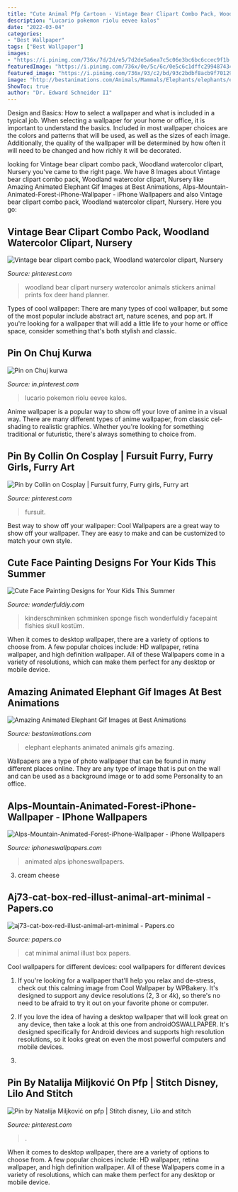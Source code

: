 ```yaml
---
title: "Cute Animal Pfp Cartoon - Vintage Bear Clipart Combo Pack, Woodland Watercolor Clipart, Nursery"
description: "Lucario pokemon riolu eevee kalos"
date: "2022-03-04"
categories:
- "Best Wallpaper"
tags: ["Best Wallpaper"]
images:
- "https://i.pinimg.com/736x/7d/2d/e5/7d2de5a6ea7c5c06e3bc6bc6ccec9f1b.jpg"
featuredImage: "https://i.pinimg.com/736x/0e/5c/6c/0e5c6c1dffc299487434d5de7e5cc1e0.jpg"
featured_image: "https://i.pinimg.com/736x/93/c2/bd/93c2bdbf8acb9f701297f4faa6c15199.jpg"
image: "http://bestanimations.com/Animals/Mammals/Elephants/elephants/elephant-animated-gif-1.gif"
ShowToc: true
author: "Dr. Edward Schneider II"
---
```



Design and Basics: How to select a wallpaper and what is included in a typical job.
When selecting a wallpaper for your home or office, it is important to understand the basics. Included in most wallpaper choices are the colors and patterns that will be used, as well as the sizes of each image. Additionally, the quality of the wallpaper will be determined by how often it will need to be changed and how richly it will be decorated.

	

		
looking for Vintage bear clipart combo pack, Woodland watercolor clipart, Nursery you've came to the right page. We have 8 Images about Vintage bear clipart combo pack, Woodland watercolor clipart, Nursery like Amazing Animated Elephant Gif Images at Best Animations, Alps-Mountain-Animated-Forest-iPhone-Wallpaper - iPhone Wallpapers and also Vintage bear clipart combo pack, Woodland watercolor clipart, Nursery. Here you go:
		
    
## Vintage Bear Clipart Combo Pack, Woodland Watercolor Clipart, Nursery

<img loading=lazy src="https://i.pinimg.com/736x/e3/2b/fb/e32bfb67b4f24766cb2c6367022f6a52.jpg" onerror="this.onerror=null;this.src='https://tse1.mm.bing.net/th?id=OIP.Dzkos-gBlxyIqdi4CwHU4wHaOu&amp;pid=15.1';" alt="Vintage bear clipart combo pack, Woodland watercolor clipart, Nursery">

_Source: pinterest.com_

>woodland bear clipart nursery watercolor animals stickers animal prints fox deer hand planner. 

	

Types of cool wallpaper:
There are many types of cool wallpaper, but some of the most popular include abstract art, nature scenes, and pop art. If you're looking for a wallpaper that will add a little life to your home or office space, consider something that's both stylish and classic.

    
## Pin On Chuj Kurwa

<img loading=lazy src="https://i.pinimg.com/736x/0e/5c/6c/0e5c6c1dffc299487434d5de7e5cc1e0.jpg" onerror="this.onerror=null;this.src='https://tse4.mm.bing.net/th?id=OIP.8eFhr8uW94tVr88vhdZNQwHaLA&amp;pid=15.1';" alt="Pin on Chuj kurwa">

_Source: in.pinterest.com_

>lucario pokemon riolu eevee kalos. 

	

Anime wallpaper is a popular way to show off your love of anime in a visual way. There are many different types of anime wallpaper, from classic cel-shading to realistic graphics. Whether you're looking for something traditional or futuristic, there's always something to choice from.

    
## Pin By Collin On Cosplay | Fursuit Furry, Furry Girls, Furry Art

<img loading=lazy src="https://i.pinimg.com/736x/7d/2d/e5/7d2de5a6ea7c5c06e3bc6bc6ccec9f1b.jpg" onerror="this.onerror=null;this.src='https://tse4.mm.bing.net/th?id=OIP.VZYn7Io4o0anu5pFCrafvQHaNK&amp;pid=15.1';" alt="Pin by Collin on Cosplay | Fursuit furry, Furry girls, Furry art">

_Source: pinterest.com_

>fursuit. 

	

Best way to show off your wallpaper:
Cool Wallpapers are a great way to show off your wallpaper. They are easy to make and can be customized to match your own style.

    
## Cute Face Painting Designs For Your Kids This Summer

<img loading=lazy src="https://cdn.wonderfuldiy.com/wp-content/uploads/2016/06/Little-fishies.jpg" onerror="this.onerror=null;this.src='https://tse1.mm.bing.net/th?id=OIP.NKrrbcZalw4M5gUTXnUmMgHaJ4&amp;pid=15.1';" alt="Cute Face Painting Designs for Your Kids This Summer">

_Source: wonderfuldiy.com_

>kinderschminken schminken sponge fisch wonderfuldiy facepaint fishies skull kostüm. 

	

When it comes to desktop wallpaper, there are a variety of options to choose from. A few popular choices include: HD wallpaper, retina wallpaper, and high definition wallpaper. All of these Wallpapers come in a variety of resolutions, which can make them perfect for any desktop or mobile device. 

    
## Amazing Animated Elephant Gif Images At Best Animations

<img loading=lazy src="http://bestanimations.com/Animals/Mammals/Elephants/elephants/elephant-animated-gif-1.gif" onerror="this.onerror=null;this.src='https://tse4.mm.bing.net/th?id=OIP.slzau2WQGWw-NvT6MNkhkwAAAA&amp;pid=15.1';" alt="Amazing Animated Elephant Gif Images at Best Animations">

_Source: bestanimations.com_

>elephant elephants animated animals gifs amazing. 

	



Wallpapers are a type of photo wallpaper that can be found in many different places online. They are any type of image that is put on the wall and can be used as a background image or to add some Personality to an office.

    
## Alps-Mountain-Animated-Forest-iPhone-Wallpaper - IPhone Wallpapers

<img loading=lazy src="https://iphoneswallpapers.com/wp-content/uploads/2017/09/Alps-Mountain-Animated-Forest-iPhone-Wallpaper-iphoneswallpapers_com.jpg" onerror="this.onerror=null;this.src='https://tse2.mm.bing.net/th?id=OIP.zt2IUz__x3e-EVEkukuBwgHaNK&amp;pid=15.1';" alt="Alps-Mountain-Animated-Forest-iPhone-Wallpaper - iPhone Wallpapers">

_Source: iphoneswallpapers.com_

>animated alps iphoneswallpapers. 

	

3. cream cheese 

    
## Aj73-cat-box-red-illust-animal-art-minimal - Papers.co

<img loading=lazy src="http://papers.co/wallpaper/papers.co-aj73-cat-box-red-illust-animal-art-minimal-29-wallpaper.jpg" onerror="this.onerror=null;this.src='https://tse1.mm.bing.net/th?id=OIP.vORXsxddpz1APOWa0qsh7wHaEK&amp;pid=15.1';" alt="aj73-cat-box-red-illust-animal-art-minimal - Papers.co">

_Source: papers.co_

>cat minimal animal illust box papers. 

	

Cool wallpapers for different devices:
cool wallpapers for different devices 

1. If you're looking for a wallpaper that'll help you relax and de-stress, check out this calming image from Cool Wallpaper by WPBakery. It's designed to support any device resolutions (2, 3 or 4k), so there's no need to be afraid to try it out on your favorite phone or computer.

2. If you love the idea of having a desktop wallpaper that will look great on any device, then take a look at this one from androidOSWALLPAPER. It's designed specifically for Android devices and supports high resolution resolutions, so it looks great on even the most powerful computers and mobile devices.

3.

    
## Pin By Natalija Miljković On Pfp | Stitch Disney, Lilo And Stitch

<img loading=lazy src="https://i.pinimg.com/736x/93/c2/bd/93c2bdbf8acb9f701297f4faa6c15199.jpg" onerror="this.onerror=null;this.src='https://tse3.mm.bing.net/th?id=OIP.QnFhJSAHI1BmUCnI9NEg_gHaNJ&amp;pid=15.1';" alt="Pin by Natalija Miljković on pfp | Stitch disney, Lilo and stitch">

_Source: pinterest.com_

>. 

	

When it comes to desktop wallpaper, there are a variety of options to choose from. A few popular choices include: HD wallpaper, retina wallpaper, and high definition wallpaper. All of these Wallpapers come in a variety of resolutions, which can make them perfect for any desktop or mobile device. 

